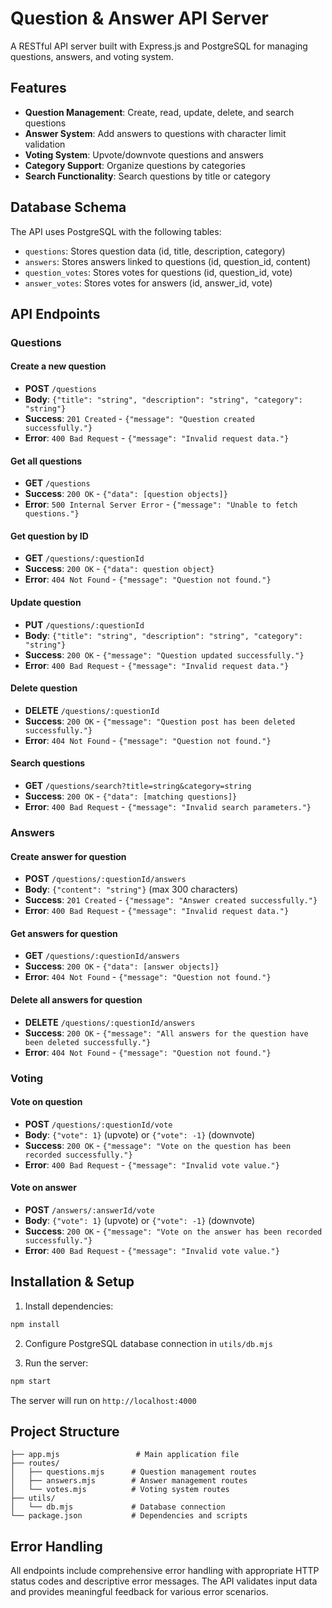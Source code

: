 # Question & Answer API Server

A RESTful API server built with Express.js and PostgreSQL for managing questions, answers, and voting system.

## Features

- **Question Management**: Create, read, update, delete, and search questions
- **Answer System**: Add answers to questions with character limit validation
- **Voting System**: Upvote/downvote questions and answers
- **Category Support**: Organize questions by categories
- **Search Functionality**: Search questions by title or category

## Database Schema

The API uses PostgreSQL with the following tables:
- `questions`: Stores question data (id, title, description, category)
- `answers`: Stores answers linked to questions (id, question_id, content)
- `question_votes`: Stores votes for questions (id, question_id, vote)
- `answer_votes`: Stores votes for answers (id, answer_id, vote)

## API Endpoints

### Questions

#### Create a new question
- **POST** `/questions`
- **Body**: `{"title": "string", "description": "string", "category": "string"}`
- **Success**: `201 Created` - `{"message": "Question created successfully."}`
- **Error**: `400 Bad Request` - `{"message": "Invalid request data."}`

#### Get all questions
- **GET** `/questions`
- **Success**: `200 OK` - `{"data": [question objects]}`
- **Error**: `500 Internal Server Error` - `{"message": "Unable to fetch questions."}`

#### Get question by ID
- **GET** `/questions/:questionId`
- **Success**: `200 OK` - `{"data": question object}`
- **Error**: `404 Not Found` - `{"message": "Question not found."}`

#### Update question
- **PUT** `/questions/:questionId`
- **Body**: `{"title": "string", "description": "string", "category": "string"}`
- **Success**: `200 OK` - `{"message": "Question updated successfully."}`
- **Error**: `400 Bad Request` - `{"message": "Invalid request data."}`

#### Delete question
- **DELETE** `/questions/:questionId`
- **Success**: `200 OK` - `{"message": "Question post has been deleted successfully."}`
- **Error**: `404 Not Found` - `{"message": "Question not found."}`

#### Search questions
- **GET** `/questions/search?title=string&category=string`
- **Success**: `200 OK` - `{"data": [matching questions]}`
- **Error**: `400 Bad Request` - `{"message": "Invalid search parameters."}`

### Answers

#### Create answer for question
- **POST** `/questions/:questionId/answers`
- **Body**: `{"content": "string"}` (max 300 characters)
- **Success**: `201 Created` - `{"message": "Answer created successfully."}`
- **Error**: `400 Bad Request` - `{"message": "Invalid request data."}`

#### Get answers for question
- **GET** `/questions/:questionId/answers`
- **Success**: `200 OK` - `{"data": [answer objects]}`
- **Error**: `404 Not Found` - `{"message": "Question not found."}`

#### Delete all answers for question
- **DELETE** `/questions/:questionId/answers`
- **Success**: `200 OK` - `{"message": "All answers for the question have been deleted successfully."}`
- **Error**: `404 Not Found` - `{"message": "Question not found."}`

### Voting

#### Vote on question
- **POST** `/questions/:questionId/vote`
- **Body**: `{"vote": 1}` (upvote) or `{"vote": -1}` (downvote)
- **Success**: `200 OK` - `{"message": "Vote on the question has been recorded successfully."}`
- **Error**: `400 Bad Request` - `{"message": "Invalid vote value."}`

#### Vote on answer
- **POST** `/answers/:answerId/vote`
- **Body**: `{"vote": 1}` (upvote) or `{"vote": -1}` (downvote)
- **Success**: `200 OK` - `{"message": "Vote on the answer has been recorded successfully."}`
- **Error**: `400 Bad Request` - `{"message": "Invalid vote value."}`

## Installation & Setup

1. Install dependencies:
```bash
npm install
```

2. Configure PostgreSQL database connection in `utils/db.mjs`

3. Run the server:
```bash
npm start
```

The server will run on `http://localhost:4000`

## Project Structure

```
├── app.mjs                 # Main application file
├── routes/
│   ├── questions.mjs      # Question management routes
│   ├── answers.mjs        # Answer management routes
│   └── votes.mjs          # Voting system routes
├── utils/
│   └── db.mjs             # Database connection
└── package.json           # Dependencies and scripts
```

## Error Handling

All endpoints include comprehensive error handling with appropriate HTTP status codes and descriptive error messages. The API validates input data and provides meaningful feedback for various error scenarios.
